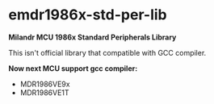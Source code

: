 # emdr1986x-std-per-lib
<b>Milandr MCU 1986x Standard Peripherals Library</b>

This isn't official library that compatible with GCC compiler.

<b>Now next MCU support gcc compiler:</b>
- MDR1986VE9x
- MDR1986VE1T
